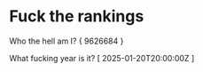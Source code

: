 # Fuck the rankings

Who the hell am I?
{ 9626684 }

What fucking year is it?
[ 2025-01-20T20:00:00Z ]
